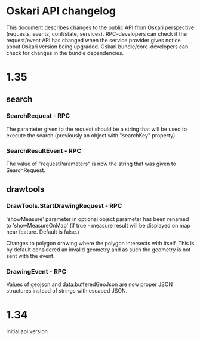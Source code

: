 # Oskari API changelog

This document describes changes to the public API from Oskari perspective (requests, events, conf/state, services). RPC-developers can check if the request/event API has changed
when the service provider gives notice about Oskari version being upgraded. Oskari bundle/core-developers can check for changes in the bundle dependencies.

# 1.35

## search

### SearchRequest - RPC

The parameter given to the request should be a string that will be used to execute the search (previously an object with "searchKey" property).

### SearchResultEvent - RPC

The value of "requestParameters" is now the string that was given to SearchRequest.

## drawtools

### DrawTools.StartDrawingRequest - RPC

'showMeasure' parameter in optional object parameter has been renamed to 'showMeasureOnMap' (if true - measure result will be displayed on map near feature. Default is false.)

Changes to polygon drawing where the polygon intersects with itself. This is by default considered an invalid geometry and as such the geometry is not sent with the event.

### DrawingEvent - RPC

Values of geojson and data.bufferedGeoJson are now proper JSON structures instead of strings with escaped JSON.

# 1.34

Initial api version